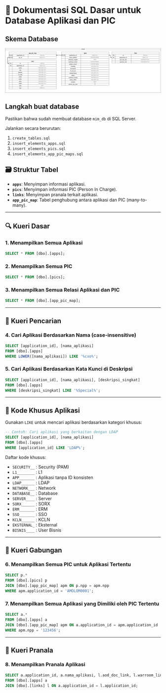 # 📘 Dokumentasi SQL Dasar untuk Database Aplikasi dan PIC

## Skema Database

![db-schema](./img/db_schema.png)

## Langkah buat database

Pastikan bahwa sudah membuat database `mim_db` di SQL Server.

Jalankan secara berurutan:

1. `create_tables.sql`
2. `insert_elements_apps.sql`
3. `insert_elements_pics.sql`
4. `insert_elements_app_pic_maps.sql`

## 🗃️ Struktur Tabel

- **`apps`**: Menyimpan informasi aplikasi.
- **`pics`**: Menyimpan informasi PIC (Person In Charge).
- **`links`**: Menyimpan pranala terkait aplikasi.
- **`app_pic_map`**: Tabel penghubung antara aplikasi dan PIC (many-to-many).

---

## 🔍 Kueri Dasar

### 1. Menampilkan Semua Aplikasi

```sql
SELECT * FROM [dbo].[apps];
```

### 2. Menampilkan Semua PIC

```sql
SELECT * FROM [dbo].[pics];
```

### 3. Menampilkan Semua Relasi Aplikasi dan PIC

```sql
SELECT * FROM [dbo].[app_pic_map];
```

---

## 🔎 Kueri Pencarian

### 4. Cari Aplikasi Berdasarkan Nama (case-insensitive)

```sql
SELECT [application_id], [nama_aplikasi]
FROM [dbo].[apps]
WHERE LOWER([nama_aplikasi]) LIKE '%cxo%';
```

### 5. Cari Aplikasi Berdasarkan Kata Kunci di Deskripsi

```sql
SELECT [application_id], [nama_aplikasi], [deskripsi_singkat]
FROM [dbo].[apps]
WHERE [deskripsi_singkat] LIKE '%Special%';
```

---

## 🔐 Kode Khusus Aplikasi

Gunakan `LIKE` untuk mencari aplikasi berdasarkan kategori khusus:

```sql
-- Contoh: Cari aplikasi yang berkaitan dengan LDAP
SELECT [application_id], [nama_aplikasi]
FROM [dbo].[apps]
WHERE [application_id] LIKE 'LDAP%';
```

Daftar kode khusus:

- `SECURITY__` : Security (PAM)
- `L1________` : L1
- `APP_______` : Aplikasi tanpa ID konsisten
- `LDAP______` : LDAP
- `NETWORK___` : Network
- `DATABASE__` : Database
- `SERVER____` : Server
- `SORX______` : SORX
- `ERM_______` : ERM
- `SSO_______` : SSO
- `KCLN______` : KCLN
- `EKSTERNAL_` : Eksternal
- `BISNIS____` : User Bisnis

---

## 🔗 Kueri Gabungan

### 6. Menampilkan Semua PIC untuk Aplikasi Tertentu

```sql
SELECT p.*
FROM [dbo].[pics] p
JOIN [dbo].[app_pic_map] apm ON p.npp = apm.npp
WHERE apm.application_id = 'AMOLOM0001';
```

### 7. Menampilkan Semua Aplikasi yang Dimiliki oleh PIC Tertentu

```sql
SELECT a.*
FROM [dbo].[apps] a
JOIN [dbo].[app_pic_map] apm ON a.application_id = apm.application_id
WHERE apm.npp = '123456';
```

---

## 📎 Kueri Pranala

### 8. Menampilkan Pranala Aplikasi

```sql
SELECT a.application_id, a.nama_aplikasi, l.aod_doc_link, l.warroom_link
FROM [dbo].[apps] a
JOIN [dbo].[links] l ON a.application_id = l.application_id;
```
